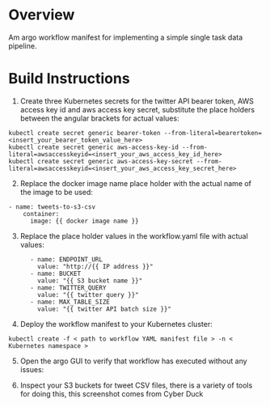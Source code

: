 # Overview

Am argo workflow manifest for implementing a simple single task data pipeline.

# Build Instructions

1. Create three Kubernetes secrets for the twitter API bearer token, AWS access key id and aws access key secret, substitute the place holders between the angular brackets for actual values:

```
kubectl create secret generic bearer-token --from-literal=bearertoken=<insert_your_bearer_token_value_here>
kubectl create secret generic aws-access-key-id --from-literal=awsaccesskeyid=<insert_your_aws_access_key_id_here>
kubectl create secret generic aws-access-key-secret --from-literal=awsaccesskeyid=<insert_your_aws_access_key_secret_here>
```

2. Replace the docker image name place holder with the actual name of the image to be used:

```
- name: tweets-to-s3-csv
    container:
      image: {{ docker image name }}
```

3. Replace the place holder values in the workflow.yaml file with actual values:

```
      - name: ENDPOINT_URL
        value: "http://{{ IP address }}"
      - name: BUCKET
        value: "{{ S3 bucket name }}"
      - name: TWITTER_QUERY
        value: "{{ twitter query }}"
      - name: MAX_TABLE_SIZE
        value: "{{ twitter API batch size }}"
```

4. Deploy the workflow manifest to your Kubernetes cluster:
```
kubectl create -f < path to workflow YAML manifest file > -n < Kubernetes namespace >
```

5. Open the argo GUI to verify that workflow has executed without any issues:


6. Inspect your S3 buckets for tweet CSV files, there is a variety of tools for doing this, this screenshot comes from Cyber Duck

